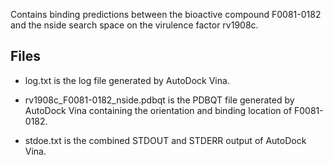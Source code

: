 Contains binding predictions between the bioactive compound F0081-0182 and the nside search space on the virulence factor rv1908c.

## Files

- log.txt is the log file generated by AutoDock Vina.

- rv1908c_F0081-0182_nside.pdbqt is the PDBQT file generated by AutoDock Vina containing the orientation and binding location of F0081-0182.

- stdoe.txt is the combined STDOUT and STDERR output of AutoDock Vina.

